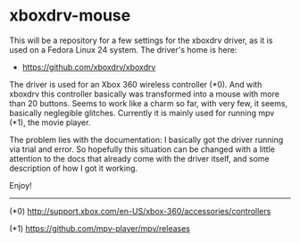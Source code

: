 # xboxdrv-mouse

This will be a repository for a few settings for the xboxdrv driver, as it is used on a Fedora Linux 24 system. The driver's home is here:

* https://github.com/xboxdrv/xboxdrv

The driver is used for an Xbox 360 wireless controller (*0). And with xboxdrv this controller basically was transformed into a mouse with more than 20 buttons. Seems to work like a charm so far, with very few, it seems, basically neglegible glitches. Currently it is mainly used for running mpv (*1), the movie player.

The problem lies with the documentation: I basically got the driver running via trial and error. So hopefully this situation can be changed with a little attention to the docs that already come with the driver itself, and some description of how I got it working.

Enjoy!


--------------
(*0) http://support.xbox.com/en-US/xbox-360/accessories/controllers

(*1) https://github.com/mpv-player/mpv/releases
